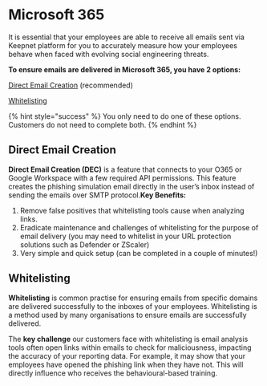 # Microsoft 365

It is essential that your employees are able to receive all emails sent via Keepnet platform for you to accurately measure how your employees behave when faced with evolving social engineering threats.

**To ensure emails are delivered in Microsoft 365, you have 2 options:**

​[Direct Email Creation](m365-direct-email-creation.md) (recommended)

​[Whitelisting](m365-whitelisting.md)​

{% hint style="success" %}
You only need to do one of these options. Customers do not need to complete both.
{% endhint %}

## **Direct Email Creation** <a href="#direct-email-creation" id="direct-email-creation"></a>

**Direct Email Creation (DEC)** is a feature that connects to your O365 or Google Workspace with a few required API permissions. This feature creates the phishing simulation email directly in the user’s inbox instead of sending the emails over SMTP protocol.**Key Benefits:**

1. Remove false positives that whitelisting tools cause when analyzing links.
2. Eradicate maintenance and challenges of whitelisting for the purpose of email delivery (you may need to whitelist in your URL protection solutions such as Defender or ZScaler)
3. Very simple and quick setup (can be completed in a couple of minutes!)

## Whitelisting <a href="#whitelisting" id="whitelisting"></a>

**Whitelisting** is common practise for ensuring emails from specific domains are delivered successfully to the inboxes of your employees. Whitelisting is a method used by many organisations to ensure emails are successfully delivered.

The **key challenge** our customers face with whitelisting is email analysis tools often open links within emails to check for maliciousness, impacting the accuracy of your reporting data. For example, it may show that your employees have opened the phishing link when they have not. This will directly influence who receives the behavioural-based training.
